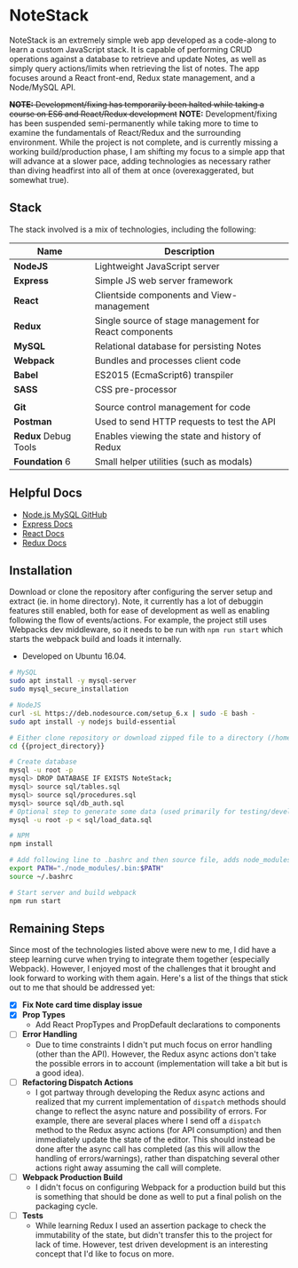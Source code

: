 # NoteStack
NoteStack is an extremely simple web app developed as a code-along to learn a custom JavaScript stack. It is capable of performing CRUD operations against a database to retrieve and update Notes, as well as simply query actions/limits when retrieving the list of notes. The app focuses around a React front-end, Redux state management, and a Node/MySQL API.

~~**NOTE:** Development/fixing has temporarily been halted while taking a course on ES6 and React/Redux development~~
**NOTE:** Development/fixing has been suspended semi-permanently while taking more to time to examine the fundamentals of React/Redux and the surrounding environment. While the project is not complete, and is currently missing a working build/production phase, I am shifting my focus to a simple app that will advance at a slower pace, adding technologies as necessary rather than diving headfirst into all of them at once (overexaggerated, but somewhat true).

## Stack
The stack involved is a mix of technologies, including the following:

| Name                  | Description           |
|-----------------------|-----------------------|
| **NodeJS**            | Lightweight JavaScript server
| **Express**           |Simple JS web server framework
| **React**             | Clientside components and View-management
| **Redux**             | Single source of stage management for React components
| **MySQL**             | Relational database for persisting Notes
| **Webpack**           | Bundles and processes client code
| **Babel**             | ES2015 (EcmaScript6) transpiler
| **SASS**              | CSS pre-processor
|                       |
| **Git**               | Source control management for code
| **Postman**           | Used to send HTTP requests to test the API
| **Redux** Debug Tools | Enables viewing the state and history of Redux
| **Foundation** 6      | Small helper utilities (such as modals)

## Helpful Docs
- [Node.js MySQL GitHub](https://github.com/mysqljs/mysql)
- [Express Docs](https://expressjs.com)
- [React Docs](https://facebook.github.io/react/docs/hello-world.html)
- [Redux Docs](http://redux.js.org/)

## Installation
Download or clone the repository after configuring the server setup and extract (ie. in home directory). Note, it currently has a lot of debuggin features still enabled, both for ease of development as well as enabling following the flow of events/actions. For example, the project still uses Webpacks dev middleware, so it needs to be run with `npm run start` which starts the webpack build and loads it internally.
- Developed on Ubuntu 16.04.

```bash
# MySQL
sudo apt install -y mysql-server
sudo mysql_secure_installation

# NodeJS
curl -sL https://deb.nodesource.com/setup_6.x | sudo -E bash -
sudo apt install -y nodejs build-essential

# Either clone repository or download zipped file to a directory (/home/[USER_NAME]/ works)
cd {{project_directory}}

# Create database
mysql -u root -p
mysql> DROP DATABASE IF EXISTS NoteStack;
mysql> source sql/tables.sql
mysql> source sql/procedures.sql
mysql> source sql/db_auth.sql
# Optional step to generate some data (used primarily for testing/development)
mysql -u root -p < sql/load_data.sql

# NPM
npm install

# Add following line to .bashrc and then source file, adds node_modules to $PATH
export PATH="./node_modules/.bin:$PATH"
source ~/.bashrc

# Start server and build webpack
npm run start
```

## Remaining Steps
Since most of the technologies listed above were new to me, I did have a steep learning curve when trying to integrate them together (especially Webpack). However, I enjoyed most of the challenges that it brought and look forward to working with them again. Here's a list of the things that stick out to me that should be addressed yet:

- [x] **Fix Note card time display issue**
- [x] **Prop Types**
  - Add React PropTypes and PropDefault declarations to components
- [ ] **Error Handling**
  - Due to time constraints I didn't put much focus on error handling (other than the API). However, the Redux async actions don't take the possible errors in to account (implementation will take a bit but is a good idea).
- [ ] **Refactoring Dispatch Actions**
  - I got partway through developing the Redux async actions and realized that my current implementation of `dispatch` methods should change to reflect the async nature and possibility of errors. For example, there are several places where I send off a `dispatch` method to the Redux async actions (for API consumption) and then immediately update the state of the editor. This should instead be done after the async call has completed (as this will allow the handling of errors/warnings), rather than dispatching several other actions right away assuming the call will complete.
- [ ] **Webpack Production Build**
  - I didn't focus on configuring Webpack for a production build but this is something that should be done as well to put a final polish on the packaging cycle.
- [ ] **Tests**
  - While learning Redux I used an assertion package to check the immutability of the state, but didn't transfer this to the project for lack of time. However, test driven development is an interesting concept that I'd like to focus on more.
